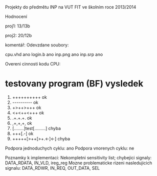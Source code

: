 Projekty do předmětu INP na VUT FIT ve školním roce 2013/2014

Hodnocení 

proj1: 13/13b

proj2: 20/12b

komentář: 
Odevzdane soubory:

  cpu.vhd ano
  login.b ano
  inp.png ano
  inp.srp ano

Overeni cinnosti kodu CPU:
  #   testovany program (BF)        vysledek
  1.  ++++++++++                    ok
  2.  ----------                    ok
  3.  +>++>+++                      ok
  4.  <+<++<+++                     ok
  5.  .+.+.+.                       ok
  6.  ,+,+,+,                       ok
  7.  [........]test[.........]     chyba
  8.  +++[.-]                       ok
  9.  +++++[>++[>+.<-]<-]           chyba

  Podpora jednoduchych cyklu: ano
  Podpora vnorenych cyklu: ne

Poznamky k implementaci:
  Nekompletni sensitivity list; chybejici signaly: DATA_RDATA, IN_VLD, ireg_reg
  Mozne problematicke rizeni nasledujicich signalu: DATA_RDWR, IN_REQ, OUT_DATA, SEL
